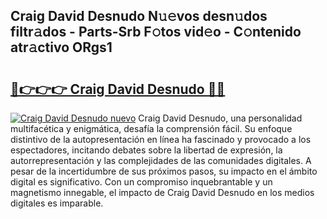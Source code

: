 ## Craig David Desnudo N𝚞𝚎vos desn𝚞dos filtr𝚊dos - Parts-Srb F𝚘tos vid𝚎o - C𝚘ntenido atr𝚊ctivo ORgs1

# <h2><a href="http://mb3cvg.tromn.icu/?c=Craig+David+Desnudo">🔗👉👉👉 Craig David Desnudo 🔗🔗</a></h2>

[![Craig David Desnudo nuevo](https://i.imgur.com/pEAQMta.gif)](http://mb3cvg.tromn.icu/?c=Craig+David+Desnudo)
Craig David Desnudo, una personalidad multifacética y enigmática, desafía la comprensión fácil. Su enfoque distintivo de la autopresentación en línea ha fascinado y provocado a los espectadores, incitando debates sobre la libertad de expresión, la autorrepresentación y las complejidades de las comunidades digitales. A pesar de la incertidumbre de sus próximos pasos, su impacto en el ámbito digital es significativo. Con un compromiso inquebrantable y un magnetismo innegable, el impacto de Craig David Desnudo en los medios digitales es imparable.
